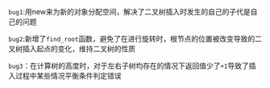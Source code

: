 `bug1`:用new来为新的对象分配空间，解决了二叉树插入时发生的自己的子代是自己的问题

`bug2`:新增了`find_root`函数，避免了在进行旋转时，根节点的位置被改变导致的二叉树插入起点的变化，维持二叉树的性质

`bug3`：在计算树的高度时，对于左右子树均存在的情况下返回值少了`+1`导致了插入过程中某些情况平衡条件判定错误
